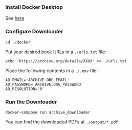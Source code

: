 ### Install Docker Desktop

See [here](https://www.docker.com/products/docker-desktop/)


### Configure Downloader

```shell
cd ./docker
```

Put your desired book URLs in a `./urls.txt` file:

```shell
echo 'https://archive.org/details/XXXX' >> ./urls.txt
```

Place the following contents in a `./.env` file:

```shell
AD_EMAIL='ARCHIVE.ORG_EMAIL'
AD_PASSWORD='ARCHIVE.ORG_PASSWORD'
AD_RESOLUTION='0'
```


### Run the Downloader

```shell
docker-compose run archive_downloader
```

You can find the downloaded PDFs at `./output/*.pdf`
